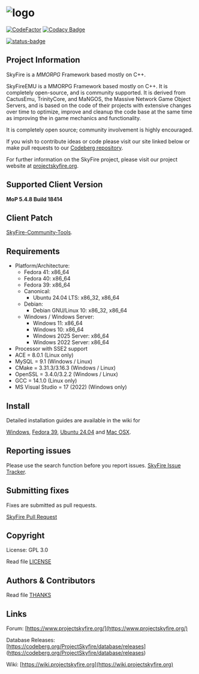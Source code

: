 # ![logo](https://www.projectskyfire.org/uploads/monthly_2015_05/14_skyfire_logo.png.9efa54d2770daf92757f7e29109cf89e.png)

[![CodeFactor](https://www.codefactor.io/repository/github/projectskyfire/skyfire_548/badge)](https://www.codefactor.io/repository/github/projectskyfire/skyfire_548)
[![Codacy Badge](https://app.codacy.com/project/badge/Grade/57a11392c3ed42dcae439669e893565f)](https://app.codacy.com/gh/ProjectSkyfire/SkyFire_548/dashboard?utm_source=gh&utm_medium=referral&utm_content=&utm_campaign=Badge_grade)

[![status-badge](https://ci.codeberg.org/api/badges/14103/status.svg)](https://ci.codeberg.org/repos/14103)

## Project Information
SkyFire is a *MMORPG* Framework based mostly on C++.

SkyFireEMU is a MMORPG Framework based mostly on C++. It is completely 
open-source, and is community supported. It is derived
from CactusEmu, TrinityCore, and MaNGOS, the Massive Network Game Object Servers, 
and is based on the code of their projects with extensive changes over time to optimize, 
improve and cleanup the code base at the same time as improving the in game mechanics
and functionality.

It is completely open source; community involvement is highly encouraged.

If you wish to contribute ideas or code please visit our site linked below or
make pull requests to our 
[Codeberg repository](https://codeberg.org/ProjectSkyfire/SkyFire_548/pulls).

For further information on the SkyFire project, please visit our project website at 
[projectskyfire.org](http://www.projectskyfire.org).

## Supported Client Version
**MoP 5.4.8 Build 18414**

## Client Patch
[SkyFire-Community-Tools](https://codeberg.org/ProjectSkyfire/Community-Tools).

## Requirements
+ Platform/Architecture:
  + Fedora 41: x86_64
  + Fedora 40: x86_64
  + Fedora 39: x86_64
  + Canonical:
    + Ubuntu 24.04 LTS: x86_32, x86_64
  + Debian:
    + Debian GNU/Linux 10: x86_32, x86_64
  + Windows / Windows Server:
    + Windows 11:               x86_64
    + Windows 10:               x86_64
    + Windows 2025 Server:      x86_64
    + Windows 2022 Server:      x86_64
+ Processor with SSE2 support
+ ACE = 8.0.1  (Linux only)
+ MySQL = 9.1 (Windows / Linux)
+ CMake = 3.31.3/3.16.3 (Windows / Linux)
+ OpenSSL = 3.4.0/3.2.2 (Windows / Linux)
+ GCC = 14.1.0 (Linux only)
+ MS Visual Studio = 17 (2022) (Windows only)

## Install
Detailed installation guides are available in the wiki for

[Windows](https://wiki.projectskyfire.org/index.php?title=Installation_Windows),
[Fedora 39](https://wiki.projectskyfire.org/index.php/Installation_(Fedora_39)),
[Ubuntu 24.04](https://wiki.projectskyfire.org/index.php/Installation_(Ubuntu_24.04_LTS)) and
[Mac OSX](https://wiki.projectskyfire.org/index.php?title=Installation_Mac_OS_X).


## Reporting issues
Please use the search function before you report issues.
[SkyFire Issue Tracker](https://codeberg.org/ProjectSkyfire/SkyFire_548/issues).

## Submitting fixes
Fixes are submitted as pull requests.

[SkyFire Pull Request](https://codeberg.org/ProjectSkyfire/SkyFire_548/pulls)

## Copyright
License: GPL 3.0

Read file [LICENSE](LICENSE.md)

## Authors &amp; Contributors
Read file [THANKS](THANKS.md)

## Links
Forum: [https://www.projectskyfire.org/](https://www.projectskyfire.org/)

Database Releases: [https://codeberg.org/ProjectSkyfire/database/releases] (https://codeberg.org/ProjectSkyfire/database/releases)

Wiki: [https://wiki.projectskyfire.org](https://wiki.projectskyfire.org)
